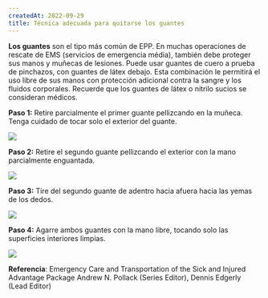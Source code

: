 ```yaml
---
createdAt: 2022-09-29
title: Técnica adecuada para quitarse los guantes
---
```

**Los guantes** son el tipo más común de EPP. En muchas operaciones de rescate de EMS (servicios de emergencia média), también debe proteger sus manos y muñecas de lesiones. Puede usar guantes de cuero a prueba de pinchazos, con guantes de látex debajo. Esta combinación le permitirá el uso libre de sus manos con protección adicional contra la sangre y los fluidos corporales. Recuerde que los guantes de látex o nitrilo sucios se consideran médicos.

**P﻿aso 1:** Retire parcialmente el primer guante pellizcando en la muñeca. Tenga cuidado de tocar solo el exterior del guante.

![](/img/guantes01.png)



**P﻿aso 2:** Retire el segundo guante pellizcando el exterior con la mano parcialmente enguantada.

![](/img/guantes02.png)



**P﻿aso 3:** Tire del segundo guante de adentro hacia afuera hacia las yemas de los dedos.

![](/img/guantes03.png)



**P﻿aso 4:** Agarre ambos guantes con la mano libre, tocando solo las superficies interiores limpias.

![](/img/guantes04.png)



**R﻿eferencia**: Emergency Care and Transportation of the Sick and Injured Advantage Package Andrew N. Pollack (Series Editor), Dennis Edgerly (Lead Editor)